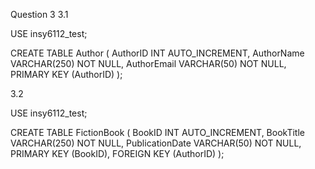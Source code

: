 Question 3
3.1

USE insy6112_test;

CREATE TABLE Author (
    AuthorID INT AUTO_INCREMENT,
    AuthorName VARCHAR(250) NOT NULL,
    AuthorEmail VARCHAR(50) NOT NULL,
    PRIMARY KEY (AuthorID)
);

3.2

USE insy6112_test;

CREATE TABLE FictionBook (
    BookID INT AUTO_INCREMENT,
    BookTitle VARCHAR(250) NOT NULL,
    PublicationDate VARCHAR(50) NOT NULL,
    PRIMARY KEY (BookID),
    FOREIGN KEY (AuthorID)
);
